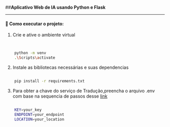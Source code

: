 ##**Aplicativo Web de IA usando Python e Flask** 

* **
#### 🚀 Como executar o projeto:


1. Crie e ative o ambiente virtual

```bash


    python -m venv 
    .\Scripts\activate

```

2. Instale as bibliotecas necessárias e suas dependencias
```bash

    pip install -r requirements.txt

``` 

3. Para obter a chave do serviço de Tradução,preencha o arquivo .env com base na sequencia de passos desse [link](https://docs.microsoft.com/pt-br/learn/modules/python-flask-build-ai-web-app/5-exercise-create-translator-service)
```bash

    KEY=your_key
    ENDPOINT=your_endpoint
    LOCATION=your_location

``` 


